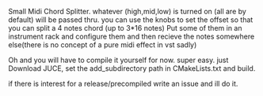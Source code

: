 Small Midi Chord Splitter.
whatever (high,mid,low) is turned on (all are by default) will be passed thru.
you can use the knobs to set the offset so that you can split a 4 notes chord (up to 3*16 notes)
Put some of them in an instrument rack and configure them and then recieve the notes somewhere else(there is no concept of a pure midi effect in vst sadly)

Oh and you will have to compile it yourself for now. super easy. just Download JUCE, set the add_subdirectory path in CMakeLists.txt and build. 

if there is interest for a release/precompiled write an issue and ill do it.
